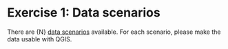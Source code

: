 # Exercise 1: Data scenarios


There are {N} [data scenarios](content/exercises/data-scenarios) available. For each
scenario, please make the data usable with QGIS.
